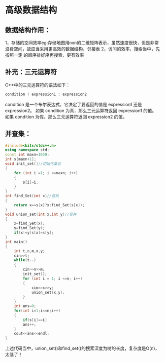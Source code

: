 # 高级数据结构
## 数据结构作用：
1，存储的空间效率eg:存储地图用nxn的二维矩阵表示，虽然速度很快，但是非常浪费空间，故应当采用更高效的数据结构，邻接表
2，访问的效率，搜索当中，先按照一定 的顺序排好序再搜索，更有效率
## 补充：三元运算符
C++中的三元运算符的语法如下：
```c++
condition ? expression1 : expression2
```
condition 是一个布尔表达式，它决定了要返回的值是 expression1 还是 expression2。
如果 condition 为真，那么三元运算符返回 expression1 的值。
如果 condition 为假，那么三元运算符返回 expression2 的值。
## 并查集：
```c++
#include<bits/stdc++.h>
using namespace std;
const int maxn=1050;
int s[maxn+1];
void init_set()//初始化集合
{
    for (int i =1; i <=maxn; i++)
    {
        s[i]=i;
    }
}
int find_Set(int x)//查找
{
    return x==s[x]?x:find_Set(s[x]);
}
void union_set(int x,int y)//合并
{
    x=find_Set(x);
    y=find_Set(y);
    if(x!=y)s[x]=s[y];
}
int main()
{
    int t,n,m,x,y;
    cin>>t;
    while(t--)
    {
        cin>>n>>m;
        init_set();
        for (int i = 1; i <=n; i++)
        {
            cin>>x>>y;
            union_set(x,y);
        }      
    }
    int ans=0;
    for(int i=1;i<=n;i++)
    {
        if(s[i]==i)
        ans++;
    }
    cout<<ans<<endl;
}
```
上述代码当中，union_set()和find_set()的搜索深度为树的长度，复杂度是O(n)，太低了！